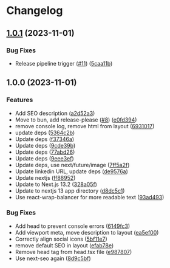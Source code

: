# Changelog

## [1.0.1](https://github.com/hauketoenjes/personal_website/compare/v1.0.0...v1.0.1) (2023-11-01)


### Bug Fixes

* Release pipeline trigger ([#11](https://github.com/hauketoenjes/personal_website/issues/11)) ([5caa11b](https://github.com/hauketoenjes/personal_website/commit/5caa11b78d4da65c539b6993741a5bcf91179729))

## 1.0.0 (2023-11-01)


### Features

* Add SEO description ([a2d52a3](https://github.com/hauketoenjes/personal_website/commit/a2d52a3db686568d3068d0bb9a3fcbc202f9dc08))
* Move to bun, add release-please ([#8](https://github.com/hauketoenjes/personal_website/issues/8)) ([e0fd394](https://github.com/hauketoenjes/personal_website/commit/e0fd39481d84eb92d4bd4edc6f1678f02b0935ed))
* remove console log, remove html from layout ([6931017](https://github.com/hauketoenjes/personal_website/commit/6931017ac9f1b4e0d1fe7426a9c8477d73e3fdf1))
* update deps ([5364c2b](https://github.com/hauketoenjes/personal_website/commit/5364c2b96a8fac678af6e691724a533df1383828))
* Update deps ([f37346a](https://github.com/hauketoenjes/personal_website/commit/f37346af75e3238ceae3e941186ce43e0481655f))
* Update deps ([9cde39b](https://github.com/hauketoenjes/personal_website/commit/9cde39bdc79d40de03f6afd71c7783579c800283))
* Update deps ([77abd26](https://github.com/hauketoenjes/personal_website/commit/77abd265e26ad44734f2d57ce9beac21962883ad))
* Update deps ([9eee3ef](https://github.com/hauketoenjes/personal_website/commit/9eee3ef48b108b477aac681b9f6e7c4e848783ce))
* Update deps, use next/future/image ([7ff5a2f](https://github.com/hauketoenjes/personal_website/commit/7ff5a2f5592a4a578b103a5063817ea6a1e62275))
* Update linkedin URL, update deps ([de9576a](https://github.com/hauketoenjes/personal_website/commit/de9576af2446b9830032f4cb2d3183536c21ef97))
* Update nextjs ([ff88952](https://github.com/hauketoenjes/personal_website/commit/ff889526b2bc323e07d2941ee6c51935a6e198b2))
* Update to Next.js 13.2 ([328a05f](https://github.com/hauketoenjes/personal_website/commit/328a05fbff0ac8568e352653a8f5e01dfea10143))
* Update to nextjs 13 app directory ([d8dc5c1](https://github.com/hauketoenjes/personal_website/commit/d8dc5c1b6d40ca1263708276af2af95ec76a16fa))
* Use react-wrap-balancer for more readable text ([93ad493](https://github.com/hauketoenjes/personal_website/commit/93ad4936b5a8bc5b25d51760bac4eb332779df27))


### Bug Fixes

* Add head to prevent console errors ([6149fc3](https://github.com/hauketoenjes/personal_website/commit/6149fc3de4cbe12ff7f304618695b9632caec666))
* Add viewport meta, move description to layout ([ea5ef00](https://github.com/hauketoenjes/personal_website/commit/ea5ef00fb13ccf7e52d8acbe410ae1bbd7debc55))
* Correctly align social icons ([5bf11e7](https://github.com/hauketoenjes/personal_website/commit/5bf11e7944fac1d8241d9a223c7e50930f5e4599))
* remove default SEO in layout ([efab78e](https://github.com/hauketoenjes/personal_website/commit/efab78ecfb0139fac17e02be8f35e68e3aa0b9cd))
* Remove head tag from head.tsx file ([e987807](https://github.com/hauketoenjes/personal_website/commit/e987807325f2476640b554924cc3e6cb3ffef715))
* Use next-seo again ([8d9c5bf](https://github.com/hauketoenjes/personal_website/commit/8d9c5bf6528056e35135d0f88e975de4bd71f6eb))
